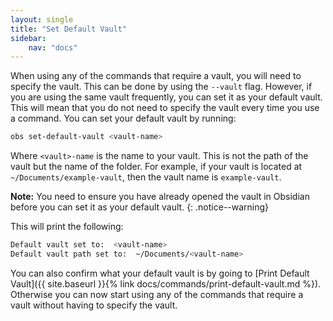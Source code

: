 ```yaml
---
layout: single
title: "Set Default Vault"
sidebar:
    nav: "docs"
---
```


When using any of the commands that require a vault, you will need to specify the vault. This can be done by using
the `--vault` flag. However, if you are using the same vault frequently, you can set it as your default vault. This will
mean that you do not need to specify the vault every time you use a command. You can set your default vault by running:

```zsh
obs set-default-vault <vault-name>
```

Where `<vault>-name` is the name to your vault. This is not the path of the vault but the name of the folder. For
example, if your vault is located at `~/Documents/example-vault`, then the vault name is `example-vault`.

**Note:** You need to ensure you have already opened the vault in Obsidian before you can set it as your default
vault.
{: .notice--warning}

This will print the following:

```zsh
Default vault set to:  <vault-name>
Default vault path set to:  ~/Documents/<vault-name>
``` 

You can also confirm what your default vault is by going to [Print Default Vault]({{ site.baseurl }}{% link docs/commands/print-default-vault.md %}). Otherwise you can now start using any of the commands that require a vault without having to specify the vault.

